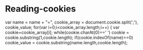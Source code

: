 # Reading-cookies

var name = name + "=",
 cookie_array = document.cookie.split(';'),
 cookie_value;
for(var i=0;i<cookie_array.length;i++) {
 var cookie=cookie_array[i];
 while(cookie.charAt(0)==' ')
 cookie = cookie.substring(1,cookie.length);
 if(cookie.indexOf(name)==0)
 cookie_value = cookie.substring(name.length,cookie.length);
